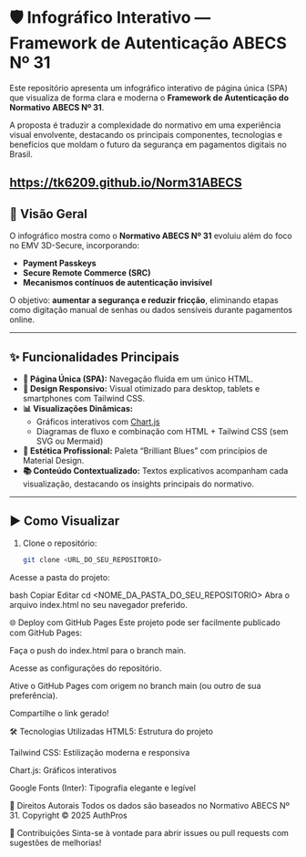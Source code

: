 # 🛡️ Infográfico Interativo — Framework de Autenticação ABECS Nº 31

Este repositório apresenta um infográfico interativo de página única (SPA) que visualiza de forma clara e moderna o **Framework de Autenticação do Normativo ABECS Nº 31**.

A proposta é traduzir a complexidade do normativo em uma experiência visual envolvente, destacando os principais componentes, tecnologias e benefícios que moldam o futuro da segurança em pagamentos digitais no Brasil.

https://tk6209.github.io/Norm31ABECS
---

## 📌 Visão Geral

O infográfico mostra como o **Normativo ABECS Nº 31** evoluiu além do foco no EMV 3D-Secure, incorporando:

- **Payment Passkeys**
- **Secure Remote Commerce (SRC)**
- **Mecanismos contínuos de autenticação invisível**

O objetivo: **aumentar a segurança e reduzir fricção**, eliminando etapas como digitação manual de senhas ou dados sensíveis durante pagamentos online.

---

## ✨ Funcionalidades Principais

- **🧾 Página Única (SPA):** Navegação fluida em um único HTML.
- **📱 Design Responsivo:** Visual otimizado para desktop, tablets e smartphones com Tailwind CSS.
- **📊 Visualizações Dinâmicas:**
  - Gráficos interativos com [Chart.js](https://www.chartjs.org/)
  - Diagramas de fluxo e combinação com HTML + Tailwind CSS (sem SVG ou Mermaid)
- **🎨 Estética Profissional:** Paleta “Brilliant Blues” com princípios de Material Design.
- **📚 Conteúdo Contextualizado:** Textos explicativos acompanham cada visualização, destacando os insights principais do normativo.

---

## ▶️ Como Visualizar

1. Clone o repositório:
   ```bash
   git clone <URL_DO_SEU_REPOSITORIO>
Acesse a pasta do projeto:

bash
Copiar
Editar
cd <NOME_DA_PASTA_DO_SEU_REPOSITORIO>
Abra o arquivo index.html no seu navegador preferido.

🌐 Deploy com GitHub Pages
Este projeto pode ser facilmente publicado com GitHub Pages:

Faça o push do index.html para o branch main.

Acesse as configurações do repositório.

Ative o GitHub Pages com origem no branch main (ou outro de sua preferência).

Compartilhe o link gerado!

🛠️ Tecnologias Utilizadas
HTML5: Estrutura do projeto

Tailwind CSS: Estilização moderna e responsiva

Chart.js: Gráficos interativos

Google Fonts (Inter): Tipografia elegante e legível

📄 Direitos Autorais
Todos os dados são baseados no Normativo ABECS Nº 31.
Copyright © 2025
AuthPros

🤝 Contribuições
Sinta-se à vontade para abrir issues ou pull requests com sugestões de melhorias!

